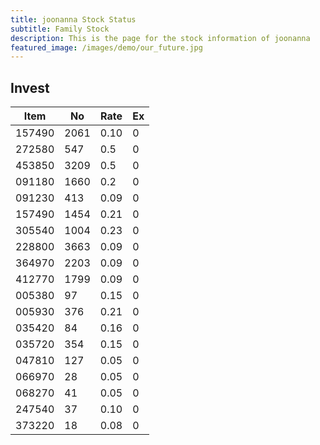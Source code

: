 ```yaml
---
title: joonanna Stock Status
subtitle: Family Stock 
description: This is the page for the stock information of joonanna
featured_image: /images/demo/our_future.jpg
---
```


## Invest

|  Item  | No | Rate | Ex   |
|--------|----|------|------|
| 157490 |2061| 0.10 |    0 | 
| 272580 | 547| 0.5  |    0 |
| 453850 |3209| 0.5  |    0 |
| 091180 |1660| 0.2  |    0 |
| 091230 | 413| 0.09 |    0 | 
| 157490 |1454| 0.21 |    0 | 
| 305540 |1004| 0.23 |    0 | 
| 228800 |3663| 0.09 |    0 |  
| 364970 |2203| 0.09 |    0 |  
| 412770 |1799| 0.09 |    0 | 
| 005380 | 97 | 0.15 |    0 | 
| 005930 | 376| 0.21 |    0 | 
| 035420 | 84 | 0.16 |    0 | 
| 035720 | 354| 0.15 |    0 | 
| 047810 | 127| 0.05 |    0 | 
| 066970 | 28 | 0.05 |    0 | 
| 068270 | 41 | 0.05 |    0 | 
| 247540 | 37 | 0.10 |    0 | 
| 373220 | 18 | 0.08 |    0 | 

